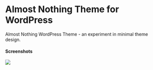 Almost Nothing Theme for WordPress
=======================

Almost Nothing WordPress Theme - an experiment in minimal theme design.

#### Screenshots

![](https://dl.dropboxusercontent.com/u/2758854/wp-smallest.png)
